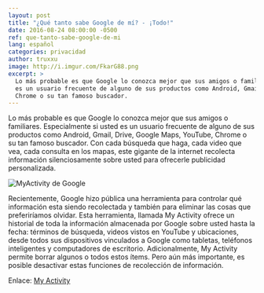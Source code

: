 ```yaml
---
layout: post
title: "¿Qué tanto sabe Google de mí? - ¡Todo!"
date: 2016-08-24 08:00:00 -0500
ref: que-tanto-sabe-google-de-mi
lang: español
categories: privacidad
author: truxxu 
image: http://i.imgur.com/FkarG88.png
excerpt: >
  Lo más probable es que Google lo conozca mejor que sus amigos o familiares. Especialmente si usted
  es un usuario frecuente de alguno de sus productos como Android, Gmail, Drive, Google Maps, YouTube,
  Chrome o su tan famoso buscador.
---
```


Lo más probable es que Google lo conozca mejor que sus amigos o familiares. Especialmente si usted
es un usuario frecuente de alguno de sus productos como Android, Gmail, Drive, Google Maps, YouTube,
Chrome o su tan famoso buscador. Con cada búsqueda que haga, cada video que vea, cada consulta en
los mapas, este gigante de la internet recolecta información silenciosamente sobre usted para ofrecerle
publicidad personalizada.

![MyActivity de Google](http://i.imgur.com/FkarG88.png)

Recientemente, Google hizo pública una herramienta para controlar qué información esta siendo recolectada
y también para eliminar las cosas que preferiríamos olvidar. Esta herramienta, llamada My Activity
ofrece un historial de toda la información almacenada por Google sobre usted hasta la fecha: términos
de búsqueda, videos vistos en YouTube y ubicaciones, desde todos sus dispositivos vinculados a Google
como tabletas, teléfonos inteligentes y computadores de escritorio. Adicionalmente, My Activity permite
borrar algunos o todos estos ítems. Pero aún más importante, es posible desactivar estas funciones de
recolección de información.

Enlace: [My Activity](https://myactivity.google.com)
